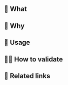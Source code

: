 ## 💪 What

<!-- What's new/different in this PR? What files/functionality changed? How were those changes tested and documented? -->

## 🤔 Why

<!-- What problem does this solve? What's the business value? Why now? -->

## 👀 Usage

<!-- Optional: For new scripts, CLI commands, APIs - how does someone use the new functionality? -->

## 👩‍🔬 How to validate

<!-- What steps can a reviewer follow to manually confirm the changes work? -->

## 🔗 Related links

<!-- Markdown links pointing to the URLs for related github issues, PRs, docs, tasks, Slack threads - any additional context a reviewer would find helpful -->
